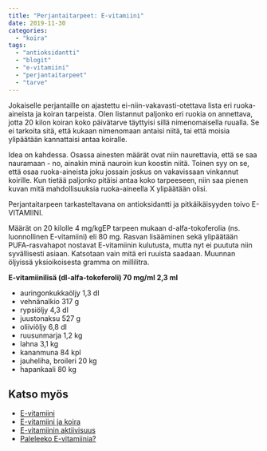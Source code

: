 ```yaml
---
title: "Perjantaitarpeet: E-vitamiini"
date: 2019-11-30
categories: 
  - "koira"
tags: 
  - "antioksidantti"
  - "blogit"
  - "e-vitamiini"
  - "perjantaitarpeet"
  - "tarve"
---
```


Jokaiselle perjantaille on ajastettu ei-niin-vakavasti-otettava lista eri ruoka-aineista ja koiran tarpeista. Olen listannut paljonko eri ruokia on annettava, jotta 20 kilon koiran koko päivätarve täyttyisi sillä nimenomaisella ruualla. Se ei tarkoita sitä, että kukaan nimenomaan antaisi niitä, tai että moisia ylipäätään kannattaisi antaa koiralle.

<!--more-->

Idea on kahdessa. Osassa ainesten määrät ovat niin naurettavia, että se saa nauramaan - no, ainakin minä nauroin kun koostin niitä. Toinen syy on se, että osaa ruoka-aineista joku jossain joskus on vakavissaan vinkannut koirille. Kun tietää paljonko pitäisi antaa koko tarpeeseen, niin saa pienen kuvan mitä mahdollisuuksia ruoka-aineella X ylipäätään olisi.

Perjantaitarpeen tarkasteltavana on antioksidantti ja pitkäikäisyyden toivo E-VITAMIINI.

Määrät on 20 kilolle 4 mg/kgEP tarpeen mukaan d-alfa-tokoferolia (ns. luonnollinen E-vitamiini) eli 80 mg. Rasvan lisääminen sekä ylipäätään PUFA-rasvahapot nostavat E-vitamiinin kulutusta, mutta nyt ei puututa niin syvällisesti asiaan. Katsotaan vain mitä eri ruuista saadaan. Muunnan öljyissä yksioikoisesta gramma on millilitra.

**E-vitamiinilisä (dl-alfa-tokoferoli) 70 mg/ml 2,3 ml**

- auringonkukkaöljy 1,3 dl
- vehnänalkio 317 g
- rypsiöljy 4,3 dl
- juustonaksu 527 g
- oliiviöljy 6,8 dl
- ruusunmarja 1,2 kg
- lahna 3,1 kg
- kananmuna 84 kpl
- jauheliha, broileri 20 kg
- hapankaali 80 kg

## Katso myös

- [E-vitamiini](https://www.katiska.eu/tieto/e-vitamiini/koira-e-vitamiini/)
- [E-vitamiini ja koira](https://www.katiska.eu/tieto/infokortti/koira-info-vitamiini/e-vitamiini-ja-koira/)
- [E-vitamiinin aktiivisuus](https://www.katiska.eu/tieto/e-vitamiini/e-vitamiinin-aktiivisuus/)
- [Paleleeko E-vitamiinia?](https://www.katiska.eu/tieto/e-vitamiini/e-vitamiinin-sailyvyys/)
